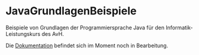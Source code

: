 # JavaGrundlagenBeispiele
Beispiele von Grundlagen der Programmiersprache Java für den Informatik-Leistungskurs des AvH.

Die [Dokumentation](https://stavromuellergamma.github.io/JavaGrundlagenBeispiele/) befindet sich im Moment noch in Bearbeitung.